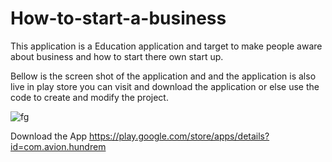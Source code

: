 # How-to-start-a-business

This application is a Education application and target to make people aware about business and how to start there own start up.

Bellow is the screen shot of the application and and the application is also live in play store you can visit and 
download the application or else use the code to create and modify the project.

![fg](https://user-images.githubusercontent.com/56021606/216439358-6b3a0fb1-a5af-47d9-ad39-7bffc8c0ac41.png)


Download the App
https://play.google.com/store/apps/details?id=com.avion.hundrem
